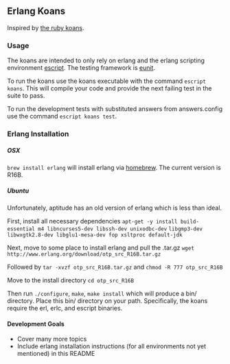 ## Erlang Koans
Inspired by <a href="http://rubykoans.com/">the ruby koans</a>.

### Usage
The koans are intended to only rely on erlang and the erlang scripting environment <a href="http://www.erlang.org/doc/man/escript.html">escript</a>. The testing framework is <a href="http://www.erlang.org/doc/apps/eunit/chapter.html">eunit</a>.

To run the koans use the koans executable with the command `escript koans`. This will compile your code and provide the next failing test in the suite to pass.

To run the development tests with substituted answers from answers.config use the command `escript koans test`.

### Erlang Installation

##### OSX
`brew install erlang` will install erlang via <a href="https://github.com/mxcl/homebrew">homebrew</a>. The current version is R16B. 

##### Ubuntu
Unfortunately, aptitude has an old version of erlang which is less than ideal.

First, install all necessary dependencies `apt-get -y install build-essential m4 libncurses5-dev libssh-dev unixodbc-dev` `libgmp3-dev libwxgtk2.8-dev libglu1-mesa-dev fop xsltproc default-jdk`

Next, move to some place to install erlang and pull the .tar.gz `wget http://www.erlang.org/download/otp_src_R16B.tar.gz`

Followed by `tar -xvzf otp_src_R16B.tar.gz` and `chmod -R 777 otp_src_R16B`

Move to the install directory `cd otp_src_R16B`

Then run `./configure`, `make`, `make install` which will produce a bin/ directory. Place this bin/ directory on your path. Specifically, the koans require the erl, erlc, and escript binaries.

#### Development Goals
- Cover many more topics
- Include erlang installation instructions (for all environments not yet mentioned) in this README

